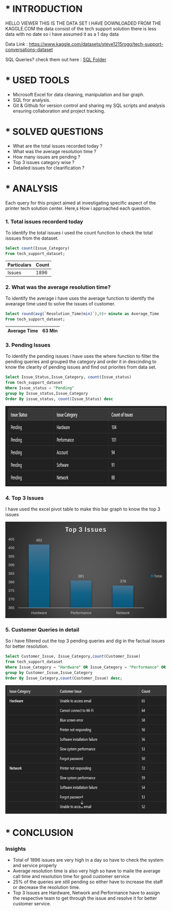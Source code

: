 # * INTRODUCTION   
HELLO VIEWER THIS IS THE DATA SET I HAVE DOWNLOADED FROM THE KAGGLE.COM the data consist of the tech support solution there is less data with no date so i have assumed it as a 1 day data

Data Link : https://www.kaggle.com/datasets/steve1215rogg/tech-support-conversations-dataset

SQL Queries? check them out here : [SQL Folder](/SQL%20Folder/)

# * USED TOOLS
- Microsoft Excel for data cleaning, manipulation and bar graph.
- SQL fror analysis.
- Git & Github for version control and sharing my SQL scripts and analysis ensuring collaboration and project tracking.

# * SOLVED QUESTIONS
- What are the total issues recorded today ?
- What was the average resolution time ?
- How many issues are pending ?
- Top 3 issues category wise ?
- Detailed issues for clearification ?

# * ANALYSIS
Each query for this project aimed at investigating specific aspect of the printer tech solution center.
Here,s How i approached each question.

### 1. Total issues recorderd today
To identify the total issues i used the count function to check the total isssues from the dataset.

```sql
Select count(Issue_Category)
From tech_support_dataset;
```
|Particulars|Count|
|-----------|-----|
|Issues     | 1896|

### 2. What was the average resolution time?
To identify the average i have uses the average function to identify the avearage time used to solve the issues of customer.

```sql
Select round(avg(`Resolution_Time(min)`),0)+ minute as Average_Time
From tech_support_dataset;
```
|Average Time| 63 Min|
|------------|-------|

### 3. Pending Issues
To identify the pending issues i have uses the where function to filter the pending queries and grouped the category and order it in descinding to know the clearity of pending issues and find out priorites from data set.
```sql
Select Issue_Status,Issue_Category, count(Issue_status)
from tech_support_dataset
Where Issue_status = "Pending"
group by Issue_status,Issue_Category
Order By issue_status, count(Issue_Status) desc
```
<p>
    <img src="assets\2_Pending_Issues.jpg" width="1080" height="250" />
</p>

### 4. Top 3 Issues
I have used the excel pivot table to make this bar graph to know the top 3 issues

<p>
    <img src="assets\3_Top_3_Issues.jpg" width="520" height="300" />
</p>

### 5. Customer Queries in detail
So i have filtered out the top 3 pending queries and dig in the factual issues for better resolution.

```sql
Select Customer_Issue, Issue_Category,count(Customer_Issue)
from tech_support_dataset
Where Issue_Category = "Hardware" OR Issue_Category = "Performance" OR Issue_Category ="Network"
group by Customer_Issue,Issue_Category
Order By Issue_Category,count(Customer_Issue) desc;
```
<p>
    <img src="assets\3_Detailed_Issue.jpg" width="1080" height="400" />
</p>

# * CONCLUSION

### Insights

- Total of 1896 issues are very high in a day so have to check the system and service properly
- Average resolution time is also very high so have to maile the average call time and resolution time for good customer service 
- 25% of the queries are still pending so either have to increase the staff or decrease the resolution time.
- Top 3 Issues are Hardware, Network and Performance have to assign the respective team to get through the issue and resolve it for better customer service.

